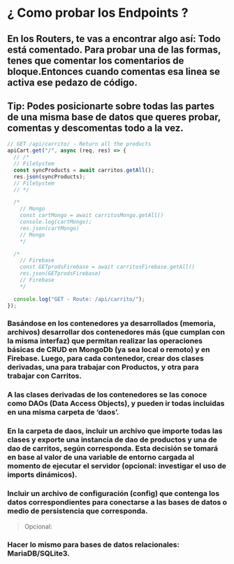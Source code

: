 
# ¿ Como probar los Endpoints ?

## En los Routers, te vas a encontrar algo así: Todo está comentado. Para probar una de las formas, tenes que comentar los comentarios de bloque.Entonces cuando comentas esa linea se activa ese pedazo de código.

## Tip: Podes posicionarte sobre todas las partes de una misma base de datos que queres probar, comentas y descomentas todo a la vez.

```js
// GET /api/carrito/ - Return all the products
apiCart.get("/", async (req, res) => {
  // /*
  // FileSystem
  const syncProducts = await carritos.getAll();
  res.json(syncProducts);
  // FileSystem
  // */

  /*  
    // Mongo
    const cartMongo = await carritosMongo.getAll()
    console.log(cartMongo);
    res.json(cartMongo)
    // Mongo
    */

  /*
    // Firebase
    const GETprodsFirebase = await carritosFirebase.getAll()
    res.json(GETprodsFirebase)
    // Firebase
    */

  console.log("GET - Route: /api/carrito/");
});
```

### Basándose en los contenedores ya desarrollados (memoria, archivos) desarrollar dos contenedores más (que cumplan con la misma interfaz) que permitan realizar las operaciones básicas de CRUD en MongoDb (ya sea local o remoto) y en Firebase. Luego, para cada contenedor, crear dos clases derivadas, una para trabajar con Productos, y otra para trabajar con Carritos.

### A las clases derivadas de los contenedores se las conoce como DAOs (Data Access Objects), y pueden ir todas incluidas en una misma carpeta de ‘daos’.

### En la carpeta de daos, incluir un archivo que importe todas las clases y exporte una instancia de dao de productos y una de dao de carritos, según corresponda. Esta decisión se tomará en base al valor de una variable de entorno cargada al momento de ejecutar el servidor (opcional: investigar el uso de imports dinámicos).

### Incluir un archivo de configuración (config) que contenga los datos correspondientes para conectarse a las bases de datos o medio de persistencia que corresponda.

> Opcional:

### Hacer lo mismo para bases de datos relacionales: MariaDB/SQLite3.

